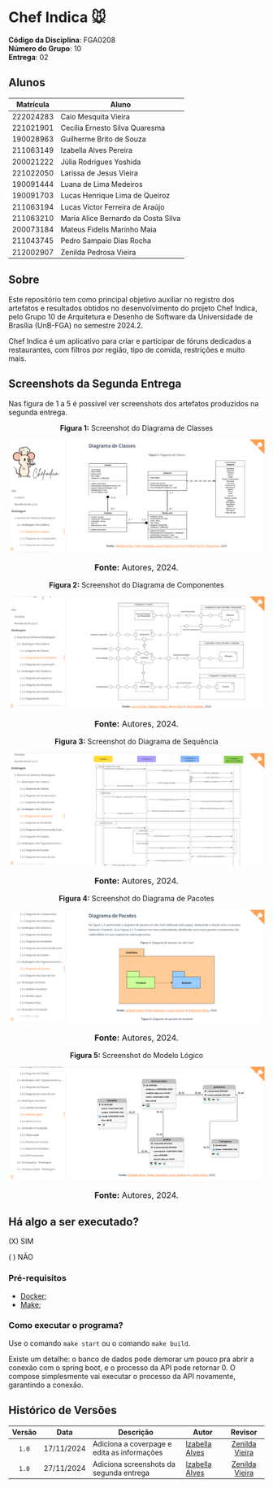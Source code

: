 # Chef Indica 🐭

**Código da Disciplina**: FGA0208<br>
**Número do Grupo**: 10<br>
**Entrega**: 02<br>

## Alunos

| Matrícula         | Aluno                              |
|-------------------|------------------------------------|
| 222024283         | Caio Mesquita Vieira              |
| 221021901         | Cecília Ernesto Silva Quaresma    |
| 190028963         | Guilherme Brito de Souza          |
| 211063149         | Izabella Alves Pereira            |
| 200021222         | Júlia Rodrigues Yoshida           |
| 221022050         | Larissa de Jesus Vieira           |
| 190091444         | Luana de Lima Medeiros            |
| 190091703         | Lucas Henrique Lima de Queiroz    |
| 211063194         | Lucas Víctor Ferreira de Araújo   |
| 211063210         | Maria Alice Bernardo da Costa Silva |
| 200073184         | Mateus Fidelis Marinho Maia       |
| 211043745         | Pedro Sampaio Dias Rocha          |
| 212002907         | Zenilda Pedrosa Vieira            |

## Sobre 

Este repositório tem como principal objetivo auxiliar no registro dos artefatos e resultados obtidos no desenvolvimento do projeto Chef Indica, pelo Grupo 10 de Arquitetura e Desenho de Software da Universidade de Brasília (UnB-FGA) no semestre 2024.2.

Chef Indica é um aplicativo para criar e participar de fóruns dedicados a restaurantes, com filtros por região, tipo de comida, restrições e muito mais.

## Screenshots da Segunda Entrega

Nas figura de 1 a 5 é possível ver screenshots dos artefatos produzidos na segunda entrega.

<center>
<p style="text-align: center"><b>Figura 1:</b> Screenshot do Diagrama de Classes</p>
<div align="center">
<img src="https://raw.githubusercontent.com/UnBArqDsw2024-2/2024.2_G10_Recomendacao_Entrega_02/refs/heads/main/docs/imagens/screenshot1.png" alt="Diagrama de Classes" >
</div>
<font size="3"><p style="text-align: center"><b>Fonte:</b> Autores,  2024.</p></font>
</center>

<center>
<p style="text-align: center"><b>Figura 2:</b> Screenshot do Diagrama de Componentes</p>
<div align="center">
<img src="https://raw.githubusercontent.com/UnBArqDsw2024-2/2024.2_G10_Recomendacao_Entrega_02/refs/heads/main/docs/imagens/screenshot2.png" alt="Diagrama de Classes" >
</div>
<font size="3"><p style="text-align: center"><b>Fonte:</b> Autores,  2024.</p></font>
</center>

<center>
<p style="text-align: center"><b>Figura 3:</b> Screenshot do Diagrama de Sequência</p>
<div align="center">
<img src="https://raw.githubusercontent.com/UnBArqDsw2024-2/2024.2_G10_Recomendacao_Entrega_02/refs/heads/main/docs/imagens/screenshot3.png" alt="Diagrama de Classes" >
</div>
<font size="3"><p style="text-align: center"><b>Fonte:</b> Autores,  2024.</p></font>
</center>

<center>
<p style="text-align: center"><b>Figura 4:</b> Screenshot do Diagrama de Pacotes</p>
<div align="center">
<img src="https://raw.githubusercontent.com/UnBArqDsw2024-2/2024.2_G10_Recomendacao_Entrega_02/refs/heads/main/docs/imagens/screenshot4.png" alt="Diagrama de Classes" >
</div>
<font size="3"><p style="text-align: center"><b>Fonte:</b> Autores,  2024.</p></font>
</center>

<center>
<p style="text-align: center"><b>Figura 5:</b> Screenshot do Modelo Lógico</p>
<div align="center">
<img src="https://raw.githubusercontent.com/UnBArqDsw2024-2/2024.2_G10_Recomendacao_Entrega_02/refs/heads/main/docs/imagens/screenshot5.png" alt="Diagrama de Classes" >
</div>
<font size="3"><p style="text-align: center"><b>Fonte:</b> Autores,  2024.</p></font>
</center>

## Há algo a ser executado?

(X) SIM

( ) NÃO

### Pré-requisitos
- [Docker](https://www.docker.com/);
- [Make](https://www.gnu.org/software/make/);

### Como executar o programa?

Use o comando `make start` ou o comando `make build`.

Existe um detalhe: o banco de dados pode demorar um pouco pra abrir a conexão com o spring boot, e o processo da API pode retornar 0. O compose simplesmente vai executar o processo da API novamente, garantindo a conexão.

## Histórico de Versões

|Versão|Data|Descrição|Autor|Revisor|
|:----:|----|---------|-----|:-------:|
|`1.0`|17/11/2024|Adiciona a coverpage e edita as informações|[Izabella Alves](https://github.com/izabellaalves)|[Zenilda Vieira](https://github.com/ZenildaVieira)|
|`1.0`|27/11/2024|Adiciona screenshots da segunda entrega|[Izabella Alves](https://github.com/izabellaalves)|[Zenilda Vieira](https://github.com/ZenildaVieira)|